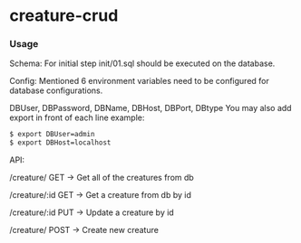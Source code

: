 # creature-crud

### Usage

Schema:
For initial step init/01.sql should be executed on the database. 

Config:
Mentioned 6 environment variables need to be configured for database configurations.

DBUser, DBPassword, DBName, DBHost, DBPort, DBtype
You may also add export in front of each line
example:
```bash
$ export DBUser=admin
$ export DBHost=localhost
```

API:

/creature/ GET -> Get all of the creatures from db

/creature/:id GET -> Get a creature from db by id

/creature/:id PUT -> Update a creature by id

/creature/ POST -> Create new creature
